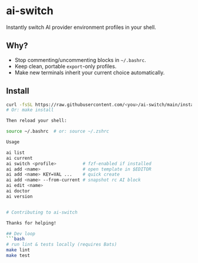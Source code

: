 # ai-switch

Instantly switch AI provider environment profiles in your shell.

## Why?
- Stop commenting/uncommenting blocks in `~/.bashrc`.
- Keep clean, portable `export`-only profiles.
- Make new terminals inherit your current choice automatically.

## Install
```bash
curl -fsSL https://raw.githubusercontent.com/<you>/ai-switch/main/install.sh | bash
# Or: make install

Then reload your shell:

source ~/.bashrc  # or: source ~/.zshrc

Usage

ai list
ai current
ai switch <profile>          # fzf-enabled if installed
ai add <name>                # open template in $EDITOR
ai add <name> KEY=VAL ...    # quick create
ai add <name> --from-current # snapshot rc AI block
ai edit <name>
ai doctor
ai version


# Contributing to ai-switch

Thanks for helping!

## Dev loop
```bash
# run lint & tests locally (requires Bats)
make lint
make test
```
